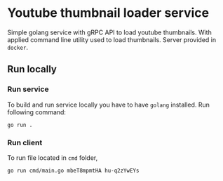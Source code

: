 # Youtube thumbnail loader service

Simple golang service with gRPC API to load youtube thumbnails. With applied command line utility used to load thumbnails. Server provided in `docker`.

## Run locally

### Run service

To build and run service locally you have to have `golang` installed. Run following command:


```shell
go run .
```

### Run client

To run file located in `cmd` folder, 

```
go run cmd/main.go mbeT8mpmtHA hu-q2zYwEYs
```
